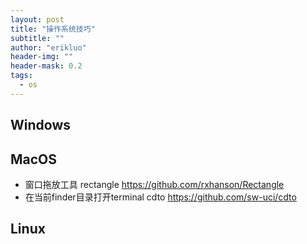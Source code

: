 ```yaml
---
layout: post
title: "操作系统技巧"
subtitle: ""
author: "erikluo"
header-img: ""
header-mask: 0.2
tags:
  - os
--- 
```



## Windows

## MacOS
- 窗口拖放工具 rectangle <https://github.com/rxhanson/Rectangle>
- 在当前finder目录打开terminal cdto <https://github.com/sw-uci/cdto>

## Linux
